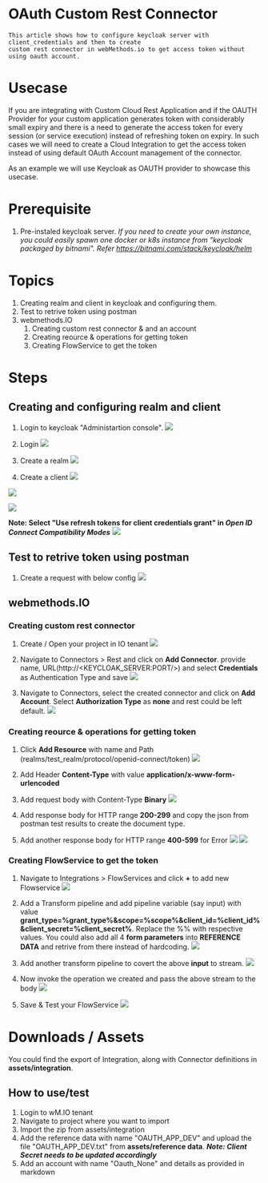 # OAuth Custom Rest Connector 
    This article shows how to configure keycloak server with client_credentials and then to create 
    custom rest connector in webMethods.io to get access token without using oauth account.

# Usecase
If you are integrating with Custom Cloud Rest Application and if the OAUTH Provider for your custom application generates token with considerably small expiry and there is a need to generate the access token for every session (or service execution) instead of refreshing token on expiry. In such cases we will need to create a Cloud Integration to get the access token instead of using default OAuth Account management of the connector.

As an example we will use Keycloak as OAUTH provider to showcase this usecase.

# Prerequisite
1. Pre-instaled keycloak server. *If you need to create your own instance, you could easily spawn one docker or k8s instance from "keycloak packaged by bitnami". Refer https://bitnami.com/stack/keycloak/helm*


# Topics
1. Creating realm and client in keycloak and configuring them.
2. Test to retrive token using postman
3. webmethods.IO
   1. Creating custom rest connector & and an account
   2. Creating reource & operations for getting token
   3. Creating FlowService to get the token

# Steps

## Creating and configuring realm and client

1. Login to keycloak "Administartion console".
![](./images/2023-01-02-17-50-30.png)

2. Login
![](./images/2023-01-02-18-52-19.png)

3. Create a realm
![](./images/2023-01-02-18-53-24.png)

4. Create a client
![](./images/2023-01-02-18-54-40.png)

![](./images/2023-01-02-18-56-00.png)

![](./images/2023-01-02-18-57-03.png)

**Note: Select "Use refresh tokens for client credentials grant" in *Open ID Connect Compatibility Modes***
![](./images/2023-01-02-18-59-04.png)

## Test to retrive token using postman

1.  Create a request with below config
![](./images/2023-01-02-20-09-05.png)

## webmethods.IO
### Creating custom rest connector
1. Create / Open your project in IO tenant 
![](./images/2023-01-02-20-13-41.png)

2. Navigate to Connectors > Rest and click on **Add Connector**. provide name, URL(http://<KEYCLOAK_SERVER:PORT/>) and select **Credentials** as Authentication Type and save
![](./images/2023-01-02-20-16-42.png)

3. Navigate to Connectors, select the created connector and click on **Add Account**. Select **Authorization Type** as **none** and rest could be left default.
![](./images/2023-01-02-21-29-14.png)

### Creating reource & operations for getting token
1. Click **Add Resource** with name and Path (realms/test_realm/protocol/openid-connect/token)
![](./images/2023-01-02-20-18-58.png)

2. Add Header **Content-Type** with value **application/x-www-form-urlencoded**
3. Add request body with Content-Type **Binary**
![](./images/2023-01-02-20-21-13.png)

4. Add response body for HTTP range **200-299** and copy the json from postman test results to create the document type.
5. Add another response body for HTTP range **400-599** for Error
![](./images/2023-01-02-21-04-04.png)
![](./images/2023-01-02-21-08-36.png)

### Creating FlowService to get the token
1. Navigate to Integrations > FlowServices and click **+** to add new Flowservice
![](./images/2023-01-02-21-21-41.png)

2. Add a Transform pipeline and add pipeline variable (say input) with value **grant_type=%grant_type%&scope=%scope%&client_id=%client_id%&client_secret=%client_secret%**. Replace the %% with respective values. You could also add all 4 **form parameters** into **REFERENCE DATA** and retrive from there instead of hardcoding.
![](./images/2023-01-02-21-13-13.png)

3. Add another transform pipeline to covert the above **input** to stream.
![](./images/2023-01-02-21-23-07.png)

4. Now invoke the operation we created and pass the above stream to the body
![](./images/2023-01-02-21-24-33.png)

5. Save & Test your FlowService
![](./images/2023-01-02-21-25-45.png)

# Downloads / Assets

You could find the export of Integration, along with Connector definitions in **assets/integration**.

## How to use/test

1. Login to wM.IO tenant
2. Navigate to project where you want to import
3. Import the zip from assets/integration
4. Add the reference data with name "OAUTH_APP_DEV" and upload the file "OAUTH_APP_DEV.txt" from **assets/reference data**. ***Note: Client Secret needs to be updated accordingly***​​​​​​​
5. Add an account with name "Oauth_None" and details as provided in markdown
